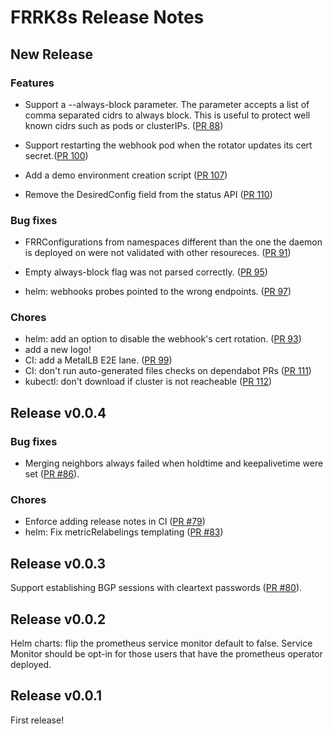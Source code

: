 # FRRK8s Release Notes

## New Release

### Features

- Support a --always-block parameter. The parameter accepts a list of comma separated cidrs to always block. This is useful to protect well known cidrs such as pods or clusterIPs. ([PR 88](https://github.com/metallb/frr-k8s/pull/88))
- Support restarting the webhook pod when the rotator updates its cert secret.([PR 100](https://github.com/metallb/frr-k8s/pull/100)) 
- Add a demo environment creation script ([PR 107](https://github.com/metallb/frr-k8s/pull/107)) 

- Remove the DesiredConfig field from the status API ([PR 110](https://github.com/metallb/frr-k8s/pull/110))

### Bug fixes

- FRRConfigurations from namespaces different than the one the daemon is deployed on were not validated with other resoureces. ([PR 91](https://github.com/metallb/frr-k8s/pull/91))

- Empty always-block flag was not parsed correctly. ([PR 95](https://github.com/metallb/frr-k8s/pull/95))

- helm: webhooks probes pointed to the wrong endpoints. ([PR 97](https://github.com/metallb/frr-k8s/pull/97))

### Chores

- helm: add an option to disable the webhook's cert rotation. ([PR 93](https://github.com/metallb/frr-k8s/pull/93))
- add a new logo!
- CI: add a MetalLB E2E lane. ([PR 99](https://github.com/metallb/frr-k8s/pull/99))
- CI: don't run auto-generated files checks on dependabot PRs ([PR 111](https://github.com/metallb/frr-k8s/pull/111))
- kubectl: don't download if cluster is not reacheable ([PR 112](https://github.com/metallb/frr-k8s/pull/112))

## Release v0.0.4

### Bug fixes

- Merging neighbors always failed when holdtime and keepalivetime were set ([PR #86](https://github.com/metallb/frr-k8s/pull/86)).

### Chores

- Enforce adding release notes in CI ([PR #79](https://github.com/metallb/frr-k8s/pull/79))
- helm: Fix metricRelabelings templating ([PR #83](https://github.com/metallb/frr-k8s/pull/83))

## Release v0.0.3

Support establishing BGP sessions with cleartext passwords ([PR #80](https://github.com/metallb/frr-k8s/pull/80)).

## Release v0.0.2

Helm charts: flip the prometheus service monitor default to false. Service Monitor should be opt-in for those users that have
the prometheus operator deployed.

## Release v0.0.1

First release!
